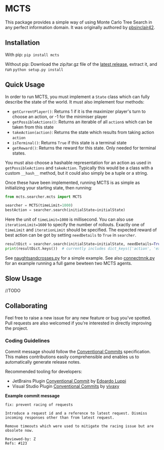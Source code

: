 # MCTS

This package provides a simple way of using Monte Carlo Tree Search in any perfect information domain.
It was originally authored by [pbsinclair42](https://github.com/pbsinclair42/MCTS).

## Installation

With pip: `pip install mcts`

Without pip: Download the zip/tar.gz file of the [latest release](https://github.com/pbsinclair42/MCTS/releases),
extract it, and run `python setup.py install`

## Quick Usage

In order to run MCTS, you must implement a `State` class which can fully describe the state of the world. It must also
implement four methods:

- `getCurrentPlayer()`: Returns 1 if it is the maximizer player's turn to choose an action, or -1 for the minimiser
  player
- `getPossibleActions()`: Returns an iterable of all `action`s which can be taken from this state
- `takeAction(action)`: Returns the state which results from taking action `action`
- `isTerminal()`: Returns `True` if this state is a terminal state
- `getReward()`: Returns the reward for this state. Only needed for terminal states.

You must also choose a hashable representation for an action as used in `getPossibleActions` and `takeAction`. Typically
this would be a class with a custom `__hash__` method, but it could also simply be a tuple or a string.

Once these have been implemented, running MCTS is as simple as initializing your starting state, then running:

```python
from mcts.searcher.mcts import MCTS

searcher = MCTS(timeLimit=1000)
bestAction = searcher.search(initialState=initialState)
```

Here the unit of `timeLimit=1000` is millisecond. You can also use `iterationLimit=1600` to specify the number of
rollouts. Exactly one of `timeLimit` and `iterationLimit` should be specified. The expected reward of best action can be
got by setting `needDetails` to `True` in `searcher`.

```python
resultDict = searcher.search(initialState=initialState, needDetails=True)
print(resultDict.keys())  # currently includes dict_keys(['action', 'expectedReward'])
```

See [naughtsandcrosses.py](mcts/example/naughtsandcrosses.py) for a simple example.
See also [connectmnk.py](mcts/example/connectmnk.py) for an example running a full game bewteen two MCTS agents.

## Slow Usage

//TODO

## Collaborating

Feel free to raise a new issue for any new feature or bug you've spotted. Pull requests are also welcomed if you're
interested in directly improving the project.

### Coding Guidelines

Commit message should follow the [Conventional Commits](https://www.conventionalcommits.org/en/v1.0.0/) specification.
This makes contributions easily comprehensible and enables us to automatically generate release notes.

Recommended tooling for developers:

* JetBrains Plugin [Conventional Commit](https://plugins.jetbrains.com/plugin/13389-conventional-commit)
  by [Edoardo Luppi](https://github.com/lppedd)
* Visual Studio
  Plugin [Conventional Commits](https://marketplace.visualstudio.com/items?itemName=vivaxy.vscode-conventional-commits)
  by [vivaxy](https://marketplace.visualstudio.com/publishers/vivaxy)

**Example commit message**

```
fix: prevent racing of requests

Introduce a request id and a reference to latest request. Dismiss
incoming responses other than from latest request.

Remove timeouts which were used to mitigate the racing issue but are
obsolete now.

Reviewed-by: Z
Refs: #123
```
